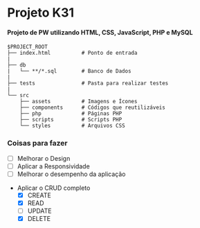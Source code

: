 # Projeto K31

#### Projeto de PW utilizando HTML, CSS, JavaScript, PHP e MySQL

```
$PROJECT_ROOT
├── index.html          # Ponto de entrada
|
├── db
|   └── **/*.sql        # Banco de Dados
|
├── tests               # Pasta para realizar testes
|
└── src
    ├── assets          # Imagens e Ícones
    ├── components      # Códigos que reutilizáveis
    ├── php             # Páginas PHP
    ├── scripts         # Scripts PHP
    └── styles          # Arquivos CSS
```

### Coisas para fazer

- [ ] Melhorar o Design
- [ ] Aplicar a Responsividade
- [ ] Melhorar o desempenho da aplicação
- Aplicar o CRUD completo
  - [x] CREATE
  - [x] READ
  - [ ] UPDATE
  - [x] DELETE
